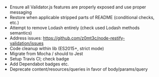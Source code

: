 - Ensure all Validator.js features are properly exposed and use proper messaging
- Restore when applicable stripped parts of README (conditional checks, etc.)
- Attempt to remove Lodash entirely (check used Lodash methods semantics)
- Address issues: https://github.com/z0mt3c/node-restify-validation/issues
- Code cleanup within lib (ES2015+, strict mode)
- Migrate from Mocha / should to Jest
- Setup Travis CI; check badge
- Add Dependabot badges etc.
- Deprecate content/resources/queries in favor of body/params/query
